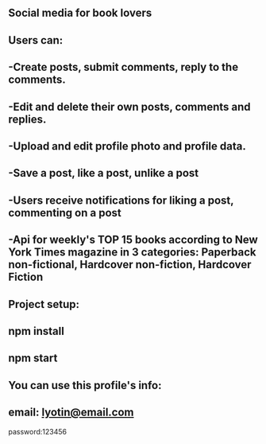 ## Social media for book lovers

Users can:
-------------------------------------
-Create posts, submit comments, reply to the comments.
--------------------------------------
-Edit and delete their own posts, comments and replies.
---------------------------------------
-Upload and edit profile photo and profile data.
---------------------------------------
-Save a post, like a post, unlike a post
---------------------------------------
-Users receive notifications for liking a post, commenting on a post
---------------------------------------
-Api for weekly's TOP 15  books according to New York Times magazine in 3 categories: Paperback non-fictional, Hardcover non-fiction, Hardcover Fiction  
---------------------------------------


Project setup:
--------------------------------
npm install
------------
npm start
--------------------------------
You can use this profile's info:
---------------------------------
email: lyotin@email.com
-----------------------------------
password:123456

